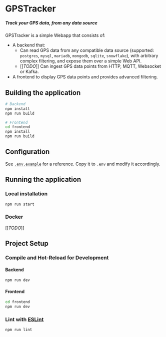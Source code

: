 # GPSTracker

##### Track your GPS data, from any data source

GPSTracker is a simple Webapp that consists of:

- A backend that:
  - Can read GPS data from any compatible data source (supported: `postgres`, `mysql`, `mariadb`, `mongodb`, `sqlite`,
    `snowflake`), with arbitrary complex filtering, and expose them over a simple Web API.
  - [[*TODO*]] Can ingest GPS data points from HTTP, MQTT, Websocket or Kafka.
- A frontend to display GPS data points and provides advanced filtering.

## Building the application

```sh
# Backend
npm install
npm run build

# Frontend
cd frontend
npm install
npm run build
```

## Configuration

See [`.env.example`](./.env.example) for a reference. Copy it to `.env` and modify it accordingly.

## Running the application

### Local installation

```sh
npm run start
```

### Docker

[[*TODO*]]

## Project Setup

### Compile and Hot-Reload for Development

#### Backend

```sh
npm run dev
```

#### Frontend

```sh
cd frontend
npm run dev
```

### Lint with [ESLint](https://eslint.org/)

```sh
npm run lint
```
